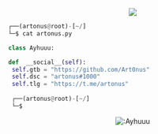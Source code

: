 <!-- <p align=center><img width=90% src="banner.gif"></img></p> -->
<div align="center">
    <a href="https://discord.com/users/829022776953798716" title="Discord Account"><img src="https://lanyard-profile-readme.vercel.app/api/829022776953798716"></a>
</div>

```python
┌──(artonus@root)-[~/]
└─$ cat artonus.py

class Ayhuuu:

def  __social__(self):
 self.gtb = "https://github.com/Art0nus"
 self.dsc = "artonus#1000"
 self.tlg = "https://t.me/artonus"
  
 ┌──(artonus@root)-[~/]
 └─$
```
<p align="center"><img src="https://count.getloli.com/get/@:Ayhuuu" alt=":Ayhuuu" /></p>
